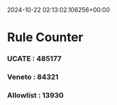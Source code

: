 2024-10-22 02:13:02.106256+00:00
# Rule Counter 
 ### UCATE : 485177

 ### Veneto : 84321

 ### Allowlist : 13930